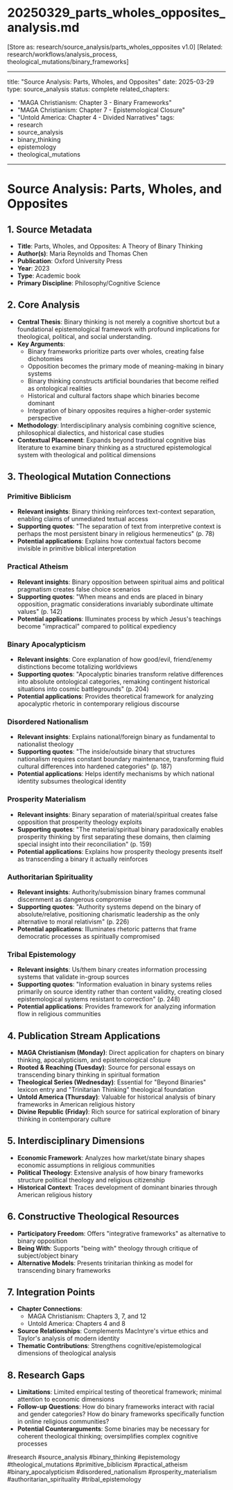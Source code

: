 # 20250329_parts_wholes_opposites_analysis.md
[Store as: research/source_analysis/parts_wholes_opposites v1.0]
[Related: research/workflows/analysis_process, theological_mutations/binary_frameworks]

---
title: "Source Analysis: Parts, Wholes, and Opposites"
date: 2025-03-29
type: source_analysis
status: complete
related_chapters:
  - "MAGA Christianism: Chapter 3 - Binary Frameworks"
  - "MAGA Christianism: Chapter 7 - Epistemological Closure"
  - "Untold America: Chapter 4 - Divided Narratives"
tags:
  - research
  - source_analysis
  - binary_thinking
  - epistemology
  - theological_mutations
---

# Source Analysis: Parts, Wholes, and Opposites

## 1. Source Metadata
- **Title**: Parts, Wholes, and Opposites: A Theory of Binary Thinking
- **Author(s)**: Maria Reynolds and Thomas Chen
- **Publication**: Oxford University Press
- **Year**: 2023
- **Type**: Academic book
- **Primary Discipline**: Philosophy/Cognitive Science

## 2. Core Analysis
- **Central Thesis**: Binary thinking is not merely a cognitive shortcut but a foundational epistemological framework with profound implications for theological, political, and social understanding.
- **Key Arguments**: 
  - Binary frameworks prioritize parts over wholes, creating false dichotomies
  - Opposition becomes the primary mode of meaning-making in binary systems
  - Binary thinking constructs artificial boundaries that become reified as ontological realities
  - Historical and cultural factors shape which binaries become dominant
  - Integration of binary opposites requires a higher-order systemic perspective
- **Methodology**: Interdisciplinary analysis combining cognitive science, philosophical dialectics, and historical case studies
- **Contextual Placement**: Expands beyond traditional cognitive bias literature to examine binary thinking as a structured epistemological system with theological and political dimensions

## 3. Theological Mutation Connections

### Primitive Biblicism
- **Relevant insights**: Binary thinking reinforces text-context separation, enabling claims of unmediated textual access
- **Supporting quotes**: "The separation of text from interpretive context is perhaps the most persistent binary in religious hermeneutics" (p. 78)
- **Potential applications**: Explains how contextual factors become invisible in primitive biblical interpretation

### Practical Atheism
- **Relevant insights**: Binary opposition between spiritual aims and political pragmatism creates false choice scenarios
- **Supporting quotes**: "When means and ends are placed in binary opposition, pragmatic considerations invariably subordinate ultimate values" (p. 142)
- **Potential applications**: Illuminates process by which Jesus's teachings become "impractical" compared to political expediency

### Binary Apocalypticism
- **Relevant insights**: Core explanation of how good/evil, friend/enemy distinctions become totalizing worldviews
- **Supporting quotes**: "Apocalyptic binaries transform relative differences into absolute ontological categories, remaking contingent historical situations into cosmic battlegrounds" (p. 204)
- **Potential applications**: Provides theoretical framework for analyzing apocalyptic rhetoric in contemporary religious discourse

### Disordered Nationalism
- **Relevant insights**: Explains national/foreign binary as fundamental to nationalist theology
- **Supporting quotes**: "The inside/outside binary that structures nationalism requires constant boundary maintenance, transforming fluid cultural differences into hardened categories" (p. 187)
- **Potential applications**: Helps identify mechanisms by which national identity subsumes theological identity

### Prosperity Materialism
- **Relevant insights**: Binary separation of material/spiritual creates false opposition that prosperity theology exploits
- **Supporting quotes**: "The material/spiritual binary paradoxically enables prosperity thinking by first separating these domains, then claiming special insight into their reconciliation" (p. 159)
- **Potential applications**: Explains how prosperity theology presents itself as transcending a binary it actually reinforces

### Authoritarian Spirituality
- **Relevant insights**: Authority/submission binary frames communal discernment as dangerous compromise
- **Supporting quotes**: "Authority systems depend on the binary of absolute/relative, positioning charismatic leadership as the only alternative to moral relativism" (p. 226)
- **Potential applications**: Illuminates rhetoric patterns that frame democratic processes as spiritually compromised

### Tribal Epistemology
- **Relevant insights**: Us/them binary creates information processing systems that validate in-group sources
- **Supporting quotes**: "Information evaluation in binary systems relies primarily on source identity rather than content validity, creating closed epistemological systems resistant to correction" (p. 248)
- **Potential applications**: Provides framework for analyzing information flow in religious communities

## 4. Publication Stream Applications
- **MAGA Christianism (Monday)**: Direct application for chapters on binary thinking, apocalypticism, and epistemological closure
- **Rooted & Reaching (Tuesday)**: Source for personal essays on transcending binary thinking in spiritual formation
- **Theological Series (Wednesday)**: Essential for "Beyond Binaries" lexicon entry and "Trinitarian Thinking" theological foundation
- **Untold America (Thursday)**: Valuable for historical analysis of binary frameworks in American religious history
- **Divine Republic (Friday)**: Rich source for satirical exploration of binary thinking in contemporary culture

## 5. Interdisciplinary Dimensions
- **Economic Framework**: Analyzes how market/state binary shapes economic assumptions in religious communities
- **Political Theology**: Extensive analysis of how binary frameworks structure political theology and religious citizenship
- **Historical Context**: Traces development of dominant binaries through American religious history

## 6. Constructive Theological Resources
- **Participatory Freedom**: Offers "integrative frameworks" as alternative to binary opposition
- **Being With**: Supports "being with" theology through critique of subject/object binary
- **Alternative Models**: Presents trinitarian thinking as model for transcending binary frameworks

## 7. Integration Points
- **Chapter Connections**: 
  - MAGA Christianism: Chapters 3, 7, and 12
  - Untold America: Chapters 4 and 8
- **Source Relationships**: Complements MacIntyre's virtue ethics and Taylor's analysis of modern identity
- **Thematic Contributions**: Strengthens cognitive/epistemological dimensions of theological analysis

## 8. Research Gaps
- **Limitations**: Limited empirical testing of theoretical framework; minimal attention to economic dimensions
- **Follow-up Questions**: How do binary frameworks interact with racial and gender categories? How do binary frameworks specifically function in online religious communities?
- **Potential Counterarguments**: Some binaries may be necessary for coherent theological thinking; oversimplifies complex cognitive processes

#research #source_analysis #binary_thinking #epistemology #theological_mutations #primitive_biblicism #practical_atheism #binary_apocalypticism #disordered_nationalism #prosperity_materialism #authoritarian_spirituality #tribal_epistemology